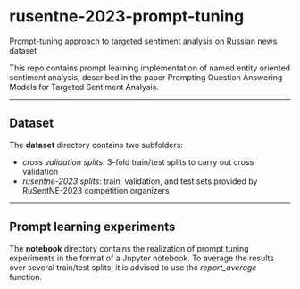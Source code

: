 # rusentne-2023-prompt-tuning
Prompt-tuning approach to targeted sentiment analysis on Russian news dataset 

This repo contains prompt learning implementation of named entity oriented sentiment analysis, described in the paper Prompting Question Answering Models for Targeted Sentiment Analysis.

--------
## Dataset
The **dataset** directory contains two subfolders:
- *cross validation splits*: 3-fold train/test splits to carry out cross validation
- *rusentne-2023 splits*: train, validation, and test sets provided by RuSentNE-2023 competition organizers
________
## Prompt learning experiments
The **notebook** directory contains the realization of prompt tuning experiments in the format of a Jupyter notebook. To average the results over several train/test splits, it is advised to use the *report_average* function. 
